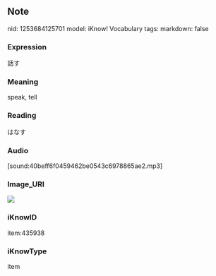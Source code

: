 ## Note
nid: 1253684125701
model: iKnow! Vocabulary
tags: 
markdown: false

### Expression
話す

### Meaning
speak, tell

### Reading
はなす

### Audio
[sound:40beff6f0459462be0543c6978865ae2.mp3]

### Image_URI
<img src="9ae60ed4d78e8a146928e0ad864a42bd.jpg">

### iKnowID
item:435938

### iKnowType
item
